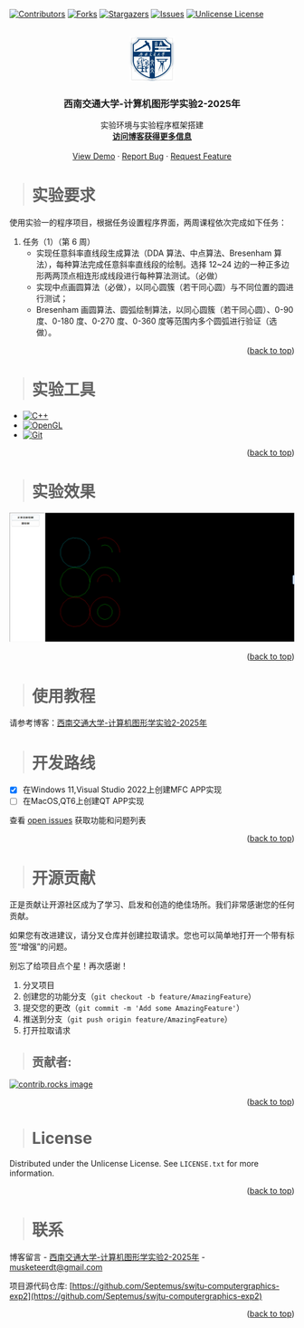 ﻿<!-- Improved compatibility of back to top link: See: https://github.com/Septemus/swjtu-computergraphics-exp2/pull/73 -->
<a id="readme-top"></a>
<!--
*** Thanks for checking out the swjtu-computergraphics-exp. If you have a suggestion
*** that would make this better, please fork the repo and create a pull request
*** or simply open an issue with the tag "enhancement".
*** Don't forget to give the project a star!
*** Thanks again! Now go create something AMAZING! :D
-->



<!-- PROJECT SHIELDS -->
<!--
*** I'm using markdown "reference style" links for readability.
*** Reference links are enclosed in brackets [ ] instead of parentheses ( ).
*** See the bottom of this document for the declaration of the reference variables
*** for contributors-url, forks-url, etc. This is an optional, concise syntax you may use.
*** https://www.markdownguide.org/basic-syntax/#reference-style-links
-->
[![Contributors][contributors-shield]][contributors-url]
[![Forks][forks-shield]][forks-url]
[![Stargazers][stars-shield]][stars-url]
[![Issues][issues-shield]][issues-url]
[![Unlicense License][license-shield]][license-url]



<!-- PROJECT LOGO -->
<br />
<div align="center">
  <a href="https://github.com/Septemus/swjtu-computergraphics-exp2">
    <img src="images/logo.png" alt="Logo" width="80" height="80">
  </a>

  <h3 align="center">西南交通大学-计算机图形学实验2-2025年</h3>

  <p align="center">
    实验环境与实验程序框架搭建
    <br />
    <a href="https://septemus.github.io/computer_graphics_exp2/"><strong>访问博客获得更多信息</strong></a>
    <br />
    <br />
    <a href="https://github.com/Septemus/swjtu-computergraphics-exp2">View Demo</a>
    &middot;
    <a href="https://github.com/Septemus/swjtu-computergraphics-exp2/issues/new?labels=bug&template=bug-report---.md">Report Bug</a>
    &middot;
    <a href="https://github.com/Septemus/swjtu-computergraphics-exp2/issues/new?labels=enhancement&template=feature-request---.md">Request Feature</a>
  </p>
</div>



<!-- ABOUT THE PROJECT -->
> # 实验要求



使用实验一的程序项目，根据任务设置程序界面，两周课程依次完成如下任务：


1. 任务（1）（第 6 周） 
    - 实现任意斜率直线段生成算法（DDA 算法、中点算法、Bresenham 算法），每种算法完成任意斜率直线段的绘制。选择 12~24 边的一种正多边形两两顶点相连形成线段进行每种算法测试。（必做）
    - 实现中点画圆算法（必做），以同心圆簇（若干同心圆）与不同位置的圆进行测试；
    - Bresenham 画圆算法、圆弧绘制算法，以同心圆簇（若干同心圆）、0-90 度、0-180 度、0-270 度、0-360 度等范围内多个圆弧进行验证（选做）。

<p align="right">(<a href="#readme-top">back to top</a>)</p>



> # 实验工具



- [![C++][C++]][C++-url]
- [![OpenGL][OpenGL]][OpenGL-url]
- [![Git][Git]][Git-url]

<p align="right">(<a href="#readme-top">back to top</a>)</p>



<!-- GETTING STARTED -->
> # 实验效果

[![效果][result]](https://example.com) 

<p align="right">(<a href="#readme-top">back to top</a>)</p>


> # 使用教程

请参考博客：[西南交通大学-计算机图形学实验2-2025年](https://septemus.github.io/computer_graphics_exp2/)



<!-- ROADMAP -->
> # 开发路线

- [x] 在Windows 11,Visual Studio 2022上创建MFC APP实现
- [ ] 在MacOS,QT6上创建QT APP实现

查看 [open issues](https://github.com/Septemus/swjtu-computergraphics-exp2/issues) 获取功能和问题列表

<p align="right">(<a href="#readme-top">back to top</a>)</p>



<!-- CONTRIBUTING -->
> # 开源贡献

正是贡献让开源社区成为了学习、启发和创造的绝佳场所。我们非常感谢您的任何贡献。

如果您有改进建议，请分叉仓库并创建拉取请求。您也可以简单地打开一个带有标签“增强”的问题。

别忘了给项目点个星！再次感谢！

1. 分叉项目
2. 创建您的功能分支（`git checkout -b feature/AmazingFeature`）
3. 提交您的更改（`git commit -m 'Add some AmazingFeature'`）
4. 推送到分支（`git push origin feature/AmazingFeature`）
5. 打开拉取请求

> ## 贡献者:

<a href="https://github.com/Septemus/swjtu-computergraphics-exp2/graphs/contributors">
  <img src="https://contrib.rocks/image?repo=septemus/swjtu-computergraphics-exp2" alt="contrib.rocks image" />
</a>

<p align="right">(<a href="#readme-top">back to top</a>)</p>



<!-- LICENSE -->
> # License

Distributed under the Unlicense License. See `LICENSE.txt` for more information.

<p align="right">(<a href="#readme-top">back to top</a>)</p>



<!-- CONTACT -->
> # 联系

博客留言 - [西南交通大学-计算机图形学实验2-2025年](https://septemus.github.io/computer_graphics_exp2/) - [musketeerdt@gmail.com](musketeerdt@gmail.com)

项目源代码仓库: [https://github.com/Septemus/swjtu-computergraphics-exp2](https://github.com/Septemus/swjtu-computergraphics-exp2)

<p align="right">(<a href="#readme-top">back to top</a>)</p>





<!-- MARKDOWN LINKS & IMAGES -->
<!-- https://www.markdownguide.org/basic-syntax/#reference-style-links -->
[contributors-shield]: https://img.shields.io/github/contributors/septemus/swjtu-computergraphics-exp.svg?style=for-the-badge
[contributors-url]: https://github.com/Septemus/swjtu-computergraphics-exp2/graphs/contributors
[forks-shield]: https://img.shields.io/github/forks/septemus/swjtu-computergraphics-exp2.svg?style=for-the-badge
[forks-url]: https://github.com/Septemus/swjtu-computergraphics-exp2/network/members
[stars-shield]: https://img.shields.io/github/stars/septemus/swjtu-computergraphics-exp2.svg?style=for-the-badge
[stars-url]: https://github.com/Septemus/swjtu-computergraphics-exp2/stargazers
[issues-shield]: https://img.shields.io/github/issues/septemus/swjtu-computergraphics-exp2.svg?style=for-the-badge
[issues-url]: https://github.com/Septemus/swjtu-computergraphics-exp2/issues
[license-shield]: https://img.shields.io/github/license/septemus/swjtu-computergraphics-exp2.svg?style=for-the-badge
[license-url]: https://github.com/Septemus/swjtu-computergraphics-exp2/blob/master/LICENSE.txt
[linkedin-shield]: https://img.shields.io/badge/-LinkedIn-black.svg?style=for-the-badge&logo=linkedin&colorB=555
[linkedin-url]: https://linkedin.com/in/septemus
[product-screenshot]: images/screenshot.png
[result]: images/result.png
[Next.js]: https://img.shields.io/badge/next.js-000000?style=for-the-badge&logo=nextdotjs&logoColor=white
[C++]: https://img.shields.io/badge/c++-000000?style=for-the-badge&logo=cplusplus&logoColor=white
[C++-url]: https://en.wikipedia.org/wiki/C++
[OpenGL]: https://img.shields.io/badge/opengl-000000?style=for-the-badge&logo=opengl&logoColor=white
[OpenGL-url]: https://www.opengl.org/
[Git]: https://img.shields.io/badge/Git-000000?style=for-the-badge&logo=git&logoColor=white
[Git-url]: https://git-scm.com/downloads
[Next-url]: https://nextjs.org/
[React.js]: https://img.shields.io/badge/React-20232A?style=for-the-badge&logo=react&logoColor=61DAFB
[React-url]: https://reactjs.org/
[Vue.js]: https://img.shields.io/badge/Vue.js-35495E?style=for-the-badge&logo=vuedotjs&logoColor=4FC08D
[Vue-url]: https://vuejs.org/
[Angular.io]: https://img.shields.io/badge/Angular-DD0031?style=for-the-badge&logo=angular&logoColor=white
[Angular-url]: https://angular.io/
[Svelte.dev]: https://img.shields.io/badge/Svelte-4A4A55?style=for-the-badge&logo=svelte&logoColor=FF3E00
[Svelte-url]: https://svelte.dev/
[Laravel.com]: https://img.shields.io/badge/Laravel-FF2D20?style=for-the-badge&logo=laravel&logoColor=white
[Laravel-url]: https://laravel.com
[Bootstrap.com]: https://img.shields.io/badge/Bootstrap-563D7C?style=for-the-badge&logo=bootstrap&logoColor=white
[Bootstrap-url]: https://getbootstrap.com
[JQuery.com]: https://img.shields.io/badge/jQuery-0769AD?style=for-the-badge&logo=jquery&logoColor=white
[JQuery-url]: https://jquery.com 
